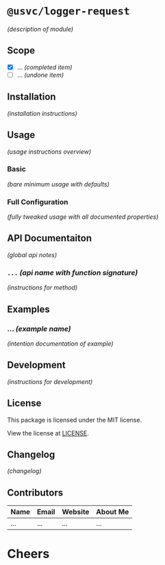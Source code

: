 # `@usvc/logger-request`
*(description of module)*

## Scope

- [x] ... *(completed item)*
- [ ] ... *(undone item)*

## Installation

*(installation instructions)*

## Usage

*(usage instructions overview)*

### Basic

*(bare minimum usage with defaults)*

### Full Configuration

*(fully tweaked usage with all documented properties)*

## API Documentaiton

*(global api notes)*

### `...` *(api name with function signature)*

*(instructions for method)*

## Examples

### ... *(example name)*

*(intention documentation of example)*

## Development

*(instructions for development)*

## License

This package is licensed under the MIT license.

View the license at [LICENSE](./LICENSE).

## Changelog

*(changelog)*

## Contributors

| Name | Email | Website | About Me |
| --- | --- | --- | --- |
| ... | ... | ... | ... |

# Cheers
